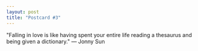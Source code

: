 ```yaml
---
layout: post
title: "Postcard #3"
---
```

"Falling in love is like having spent your entire life reading a thesaurus and being given a dictionary."
— Jonny Sun